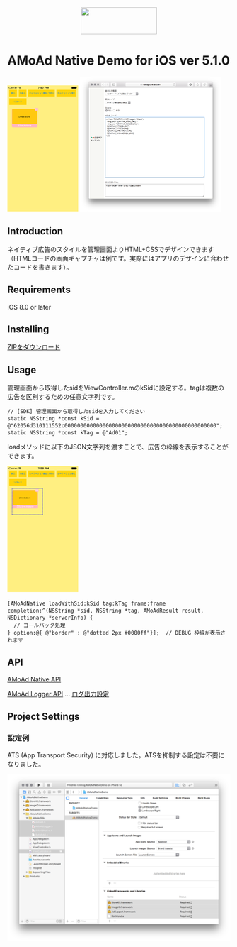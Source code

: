 <div align="center">
<img width="172" height="61" src="http://www.amoad.com/images/logo.png">
</div>

# AMoAd Native Demo for iOS ver 5.1.0

<img width="160" height="284" src="docs/res/ScreenShot01.png">
<img width="320" src="docs/res/ScreenShot03.png">

## Introduction

ネイティブ広告のスタイルを管理画面よりHTML+CSSでデザインできます（HTMLコードの画面キャプチャは例です。実際にはアプリのデザインに合わせたコードを書きます）。

## Requirements

iOS 8.0 or later

## Installing

[ZIPをダウンロード](https://github.com/amoad/amoad-native-ios-sdk/archive/master.zip)

## Usage

管理画面から取得したsidをViewController.mのkSidに設定する。tagは複数の広告を区別するための任意文字列です。

```objc
// [SDK] 管理画面から取得したsidを入力してください
static NSString *const kSid = @"62056d310111552c000000000000000000000000000000000000000000000000";
static NSString *const kTag = @"Ad01";
```

loadメソッドに以下のJSON文字列を渡すことで、広告の枠線を表示することができます。

<img width="160" height="284" src="docs/res/ScreenShot01D.png">

```objc
[AMoAdNative loadWithSid:kSid tag:kTag frame:frame completion:^(NSString *sid, NSString *tag, AMoAdResult result, NSDictionary *serverInfo) {
  // コールバック処理
} option:@{ @"border" : @"dotted 2px #0000ff"}];  // DEBUG 枠線が表示されます
```

## API

[AMoAd Native API](AMoAdNativeDemo/AMoAdNativeDemo/AMoAdSdk/AMoAdNative.h)

[AMoAd Logger API](AMoAdNativeDemo/AMoAdNativeDemo/AMoAdSdk/AMoAdLogger.h) 
 ... [ログ出力設定](https://github.com/amoad/amoad-ios-sdk/wiki/Logger)


## Project Settings

### 設定例

ATS (App Transport Security) に対応しました。ATSを抑制する設定は不要になりました。

<img width="640" src="docs/res/ScreenShot04.png">

